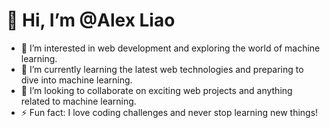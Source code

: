 # 👋 Hi, I’m @Alex Liao

- 👀 I’m interested in web development and exploring the world of machine learning.
- 🌱 I’m currently learning the latest web technologies and preparing to dive into machine learning.
- 💞️ I’m looking to collaborate on exciting web projects and anything related to machine learning.
- ⚡ Fun fact: I love coding challenges and never stop learning new things!
